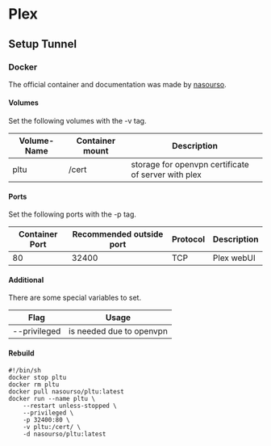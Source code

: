 # Plex

## Setup Tunnel

### Docker

The official container and documentation was made by [nasourso](https://hub.docker.com/r/nasourso/pltu).

#### Volumes
Set the following volumes with the -v tag.

| Volume-Name      | Container mount | Description                                         |
| ---------------- | --------------- | --------------------------------------------------- |
| pltu             | /cert           | storage for openvpn certificate of server with plex |

#### Ports
Set the following ports with the -p tag.

| Container Port | Recommended outside port | Protocol | Description |
| -------------- | ------------------------ | -------- | ----------- |
| 80             | 32400                    | TCP      | Plex webUI  |

#### Additional
There are some special variables to set.

| Flag         | Usage                    |
| ------------ | ------------------------ |
| --privileged | is needed due to openvpn |

#### Rebuild

```
#!/bin/sh
docker stop pltu
docker rm pltu
docker pull nasourso/pltu:latest
docker run --name pltu \
	--restart unless-stopped \
	--privileged \
	-p 32400:80 \
	-v pltu:/cert/ \
	-d nasourso/pltu:latest
```
